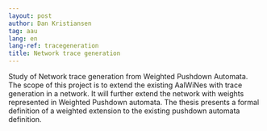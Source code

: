```yaml
---
layout: post
author: Dan Kristiansen
tag: aau
lang: en
lang-ref: tracegeneration
title: Network trace generation
---
```


Study of Network trace generation from Weighted Pushdown Automata. 
The scope of this project is to extend the existing AalWiNes with trace generation in a network. It will further extend the network with weights represented in Weighted Pushdown automata. The thesis presents a formal definition of a weighted extension to the existing pushdown automata definition.
